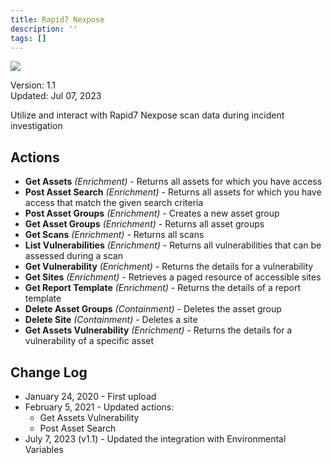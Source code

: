 ```yaml
---
title: Rapid7 Nexpose
description: ''
tags: []
---
```


![](/img/platform-services/automation-service/app-central/logos/rapid7-nexpose.png)

Version: 1.1  
Updated: Jul 07, 2023

Utilize and interact with Rapid7 Nexpose scan data during incident investigation

## Actions

* **Get Assets** *(Enrichment)* - Returns all assets for which you have access
* **Post Asset Search** *(Enrichment)* - Returns all assets for which you have access that match the given search criteria
* **Post Asset Groups** *(Enrichment)* - Creates a new asset group
* **Get Asset Groups** *(Enrichment)* - Returns all asset groups
* **Get Scans** *(Enrichment)* - Returns all scans
* **List Vulnerabilities** *(Enrichment)* - Returns all vulnerabilities that can be assessed during a scan
* **Get Vulnerability** *(Enrichment)* - Returns the details for a vulnerability
* **Get Sites** *(Enrichment)* - Retrieves a paged resource of accessible sites
* **Get Report Template** *(Enrichment)* - Returns the details of a report template
* **Delete Asset Groups** *(Containment)* - Deletes the asset group
* **Delete Site** *(Containment)* - Deletes a site
* **Get Assets Vulnerability** *(Enrichment)* - Returns the details for a vulnerability of a specific asset

## Change Log

* January 24, 2020 - First upload
* February 5, 2021 - Updated actions:
	+ Get Assets Vulnerability
	+ Post Asset Search
* July 7, 2023 (v1.1) - Updated the integration with Environmental Variables
